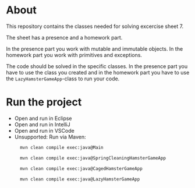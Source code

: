 # About
This repository contains the classes needed for solving excercise sheet 7.

The sheet has a presence and a homework part.

In the presence part you work with mutable and immutable objects.
In the homework part you work with primitives and exceptions.

The code should be solved in the specific classes.
In the presence part you have to use the class you created and in the homework part you have to use the `LazyHamsterGameApp`-class to run your code.

# Run the project
* Open and run in Eclipse
* Open and run in IntelliJ
* Open and run in VSCode
* Unsupported: Run via Maven:
  ```sh 
    mvn clean compile exec:java@Main
  ```
  ```sh 
    mvn clean compile exec:java@SpringCleaningHamsterGameApp
  ```
  ```sh 
    mvn clean compile exec:java@CagedHamsterGameApp
  ```
  ```sh 
    mvn clean compile exec:java@LazyHamsterGameApp
  ```
  
